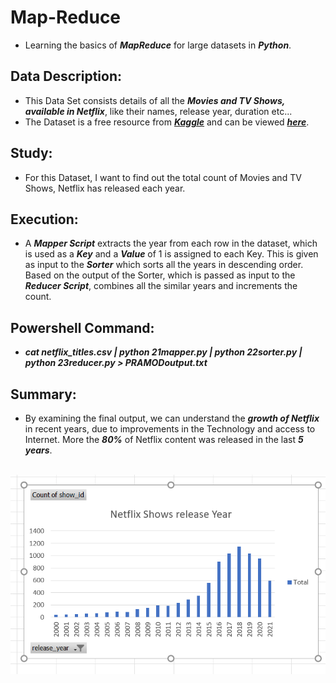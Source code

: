 # Map-Reduce

- Learning the basics of **_MapReduce_** for large datasets in **_Python_**.

## Data Description:

- This Data Set consists details of all the **_Movies and TV Shows, available in Netflix_**, like their names, release year, duration etc...
- The Dataset is a free resource from **_[Kaggle](https://www.kaggle.com)_** and can be viewed **_[here](netflix_titles.csv)_**.

## Study:

- For this Dataset, I want to find out the total count of Movies and TV Shows, Netflix has released each year.

## Execution:

- A **_Mapper Script_** extracts the year from each row in the dataset, which is used as a **_Key_** and a **_Value_** of 1 is assigned to each Key. This is given as input to the **_Sorter_** which sorts all the years in descending order. Based on the output of the Sorter, which is passed as input to the **_Reducer Script_**, combines all the similar years and increments the count.

## Powershell Command:

- **_cat netflix_titles.csv | python 21mapper.py | python 22sorter.py | python 23reducer.py > PRAMODoutput.txt_**

## Summary:

- By examining the final output, we can understand the **_growth of Netflix_** in recent years, due to improvements in the Technology and access to Internet. More the **_80%_** of Netflix content was released in the last **_5 years_**.

&nbsp;&nbsp;&nbsp;&nbsp;&nbsp;&nbsp;&nbsp;&nbsp;&nbsp;&nbsp;&nbsp;&nbsp;&nbsp;&nbsp;&nbsp;&nbsp;&nbsp;&nbsp;&nbsp;&nbsp;&nbsp;&nbsp;&nbsp;&nbsp;&nbsp;&nbsp;&nbsp;&nbsp;&nbsp;&nbsp;&nbsp;&nbsp; ![Chart](images/netflix_shows.PNG)
